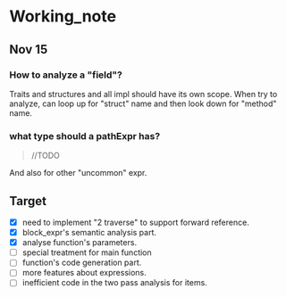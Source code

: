 # Working_note

## Nov 15

### How to analyze a "field"?

Traits and structures and all impl should have its own scope. When try to analyze, can loop up for "struct" name and then look down for "method" name.

### what type should a pathExpr has? 

> //TODO

And also for other "uncommon" expr.

## Target

* [x] need to implement "2 traverse" to support forward reference.
* [x] block_expr's semantic analysis part.
* [x] analyse function's parameters.
* [ ] special treatment for main function
* [ ] function's code generation part.
* [ ] more features about expressions.
* [ ] inefficient code in the two pass analysis for items.